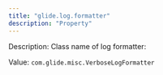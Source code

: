 ```yaml
---
title: "glide.log.formatter"
description: "Property"
---
```


Description: Class name of log formatter:

Value: `com.glide.misc.VerboseLogFormatter`